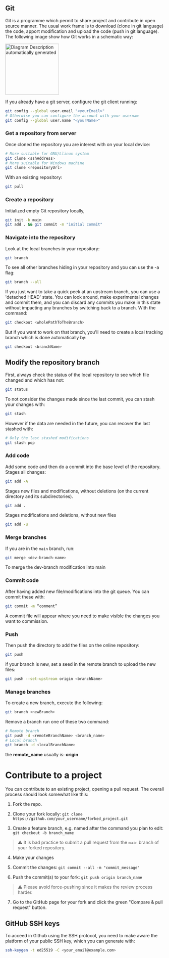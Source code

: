## Git

Git is a programme which permit to share project and contribute in open
source manner. The usual work frame is to download (clone in git
language) the code, apport modification and upload the code (push in git
language). The following image show how Git works in a schematic way:

<img src="media/image4.png" style="width:1.77154in;height:1.67826in" alt="Diagram Description automatically generated" />

If you already have a git server, configure the git client running:

```sh
git config --global user.email "<yourEmail>"
# Otherwise you can configure the account with your usernam 
git config --global user.name "<yourName>"
```
### Get a repository from server 

Once cloned the repository you are interest with on your local device:

```sh
# More suitable for GNU/Llinux system 
git clone <sshAddress>
# More suitable for Windows machine 
git clone <repositoryUrl>
```

With an existing repository:

```sh
git pull
```

### Create a repository

Initialized empty Git repository locally,

```sh
git init -b main
git add . && git commit -m "initial commit"
```

### Navigate into the repository

Look at the local branches in your repository:

```sh
git branch
```
To see all other branches hiding in your repository and you can use the
-a flag:
```sh
git branch --all
```
If you just want to take a quick peek at an upstream branch, you can use
a 'detached HEAD' state. You can look around, make experimental changes
and commit them, and you can discard any commits you make in this state
without impacting any branches by switching back to a branch. With the
command:

```sh
git checkout <wholePathToTheBranch>
```

But if you want to work on that branch, you'll need to create a local
tracking branch which is done automatically by:

```sh
git checkout <branchName>
```

## Modify the repository branch 

First, always check the status of the local repository to see which file changed and which has not:

``` sh
git status
```

To not consider the changes made since the last commit, you can stash your changes with:

```sh 
git stash
```
However if the data are needed in the future, you can recover the last stashed with:

```sh
# Only the last stashed modifications 
git stash pop
```

### Add code
Add some code and then do a commit into the base level of the
repository. Stages all changes:

```sh
git add -A  
```
Stages new files and modifications, without deletions (on the current directory and its subdirectories).

```sh
git add . 
```
Stages modifications and deletions, without new files

```sh
git add -u 
```

### Merge branches

If you are in the ```main``` branch, run:

```sh
git merge <dev-branch-name>
```
To merge the dev-branch modification into main

### Commit code

After having added new file/modifications into the git queue. You can commit these with:

```sh
git commit -m “comment”
```
A commit file will appear where you need to make visible the changes you
want to commission.

### Push

Then push the directory to add the files on the online repository:
```sh
git push
```
if your branch is new, set a seed in the remote branch to upload the new
files:

```sh
git push --set-upstream origin <branchName>
```

### Manage branches

To create a new branch, execute the following:

```sh
git branch <newBranch>
```

Remove a branch run one of these two command:

```sh
# Remote branch
git push -d <remoteBranchName> <branch_name>
# Local branch
git branch -d <localBranchName>
```

the **remote_name** usually is: **origin**

# Contribute to a project 

You can contribute to an existing project, opening a pull request.
The overall process should look somewhat like this:

1. Fork the repo.

2. Clone your fork locally:
  `git clone https://github.com/your_username/forked_project.git`

3. Create a feature branch, e.g. named after the command you plan to edit:
  `git checkout -b branch_name`

  > :warning: It is bad practice to submit a pull request from the `main` branch of your forked repository.

4. Make your changes

5. Commit the changes:
  `git commit --all -m "commit_message"`

6. Push the commit(s) to your fork:
  `git push origin branch_name`

  > :warning: Please avoid force-pushing since it makes the review process harder.

7. Go to the GitHub page for your fork and click the green "Compare & pull request" button.


## GitHub SSH keys

To acceed in Github using the SSH protocol, you need to make aware the platform of 
your public SSH key, which you can generate with:

```sh
ssh-keygen -t ed25519 -C <your_email@example.com>
```
<!--  Script to show the footer   -->
<html>
<script
    src="https://code.jquery.com/jquery-3.3.1.js"
    integrity="sha256-2Kok7MbOyxpgUVvAk/HJ2jigOSYS2auK4Pfzbm7uH60="
    crossorigin="anonymous">
</script>
<script>
$(function(){
  $("#footer").load("../../footers/footer.html");
});
</script>
<body>
<div id="footer"></div>
</body>
</html>
